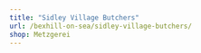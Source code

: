 ```yaml
---
title: "Sidley Village Butchers"
url: /bexhill-on-sea/sidley-village-butchers/
shop: Metzgerei
---
```

